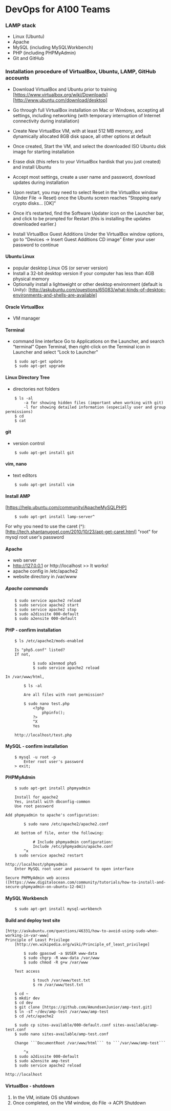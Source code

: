 # DevOps for A100 Teams

### LAMP stack
 - Linux (Ubuntu)
 - Apache
 - MySQL (including MySQLWorkbench)
 - PHP (including PHPMyAdmin)
 - Git and GitHub

### Installation procedure of VirtualBox, Ubuntu, LAMP, GitHub accounts
 - Download VirtualBox and Ubuntu prior to training
[https://www.virtualbox.org/wiki/Downloads]
[http://www.ubuntu.com/download/desktop]
 - Go through full VirtualBox installation on Mac or Windows, accepting all settings, including networking (with temporary interruption of Internet connectivity during installation)
 - Create New VirtualBox VM, with at least 512 MB memory, and dynamically allocated 8GB disk space, all other options at default
 - Once created, Start the VM, and select the downloaded ISO Ubuntu disk image for starting installation
 - Erase disk (this refers to your VirtualBox hardisk that you just created) and install Ubuntu
 - Accept most settings, create a user name and password, download updates during installation
 - Upon restart, you may need to select Reset in the VirtualBox window (Under File -> Reset) once the Ubuntu screen reaches “Stopping early crypto disks… [OK]”
 - Once it’s restarted, find the Software Updater icon on the Launcher bar, and click to be prompted for Restart (this is installing the updates downloaded earlier.)

 - Install VirtualBox Guest Additions
    Under the VirtualBox window options, go to "Devices -> Insert Guest Additions CD image”
    Enter your user password to continue

#### Ubuntu Linux
 - popular desktop Linux OS (or server version)
 - Install a 32-bit desktop version if your computer has less than 4GB physical memory
 - Optionally install a lightweight or other desktop environment (default is Unity): [http://askubuntu.com/questions/65083/what-kinds-of-desktop-environments-and-shells-are-available]


#### Oracle VirtualBox
 - VM manager 

#### Terminal
 - command line interface
    Go to Applications on the Launcher, and search “terminal”
    Open Terminal, then right-click on the Terminal icon in Launcher and select “Lock to Launcher"
```
    $ sudo apt-get update
    $ sudo apt-get upgrade
```

#### Linux Directory Tree
 - directories not folders
```
    $ ls -al
        -a for showing hidden files (important when working with git)
        -l for showing detailed information (especially user and group permissions)
    $ cd
    $ cat
```

#### git
 - version control
```
    $ sudo apt-get install git
```

#### vim, nano
 - text editors
```
    $ sudo apt-get install vim
```

#### Install AMP
[https://help.ubuntu.com/community/ApacheMySQLPHP]
```
    $ sudo apt-get install lamp-server^
```     
For why you need to use the caret (^): 
    [http://tech.shantanugoel.com/2010/10/23/apt-get-caret.html]
    "root" for mysql root user's password

#### Apache
 - web server
 - http://127.0.0.1 or http://localhost >> It works!
 - apache config in /etc/apache2
 - website directory in /var/www

##### Apache commands
```
    $ sudo service apache2 reload
    $ sudo service apache2 start
    $ sudo service apache2 stop
    $ sudo a2dissite 000-default
    $ sudo a2ensite 000-default    
```

#### PHP - confirm installation
```
    $ ls /etc/apache2/mods-enabled
```

        Is "php5.conf" listed?
        If not,

```
            $ sudo a2enmod php5
            $ sudo service apache2 reload
```

    In /var/www/html,

```
        $ ls -al
```

            Are all files with root permission?

```
        $ sudo nano test.php
            <?php
                phpinfo();
            ?>
            ^X
            Yes
```

        http://localhost/test.php

#### MySQL - confirm installation
```
    $ mysql -u root -p
        Enter root user's password
    > exit;
```
#### PHPMyAdmin
```
    $ sudo apt-get install phpmyadmin
```

        Install for apache2
        Yes, install with dbconfig-common
        Use root password

    Add phpmyadmin to apache's configuration:

```
        $ sudo nano /etc/apache2/apache2.conf
```

        At bottom of file, enter the following:

```
            # Include phpmyadmin configuration:
            Include /etc/phpmyadmin/apache.conf
        ^x
    $ sudo service apache2 restart
```

    http://localhost/phpmyadmin
        Enter MySQL root user and password to open interface
    
    Secure PHPMyAdmin web access ([https://www.digitalocean.com/community/tutorials/how-to-install-and-secure-phpmyadmin-on-ubuntu-12-04])

#### MySQL Workbench
```
    $ sudo apt-get install mysql-workbench
```

#### Build and deploy test site
    [http://askubuntu.com/questions/46331/how-to-avoid-using-sudo-when-working-in-var-www]
    Principle of Least Privilege
        [http://en.wikipedia.org/wiki/Principle_of_least_privilege]

```
        $ sudo gpasswd -a $USER www-data
        $ sudo chgrp -R www-data /var/www
        $ sudo chmod -R g+w /var/www
```

        Test access

```
            $ touch /var/www/test.txt
            $ rm /var/www/test.txt
```

```
    $ cd ~
    $ mkdir dev
    $ cd dev
    $ git clone [https://github.com/AmundsenJunior/amp-test.git]
    $ ln -sT ~/dev/amp-test /var/www/amp-test
    $ cd /etc/apache2

    $ sudo cp sites-available/000-default.conf sites-available/amp-test.conf
    $ sudo nano sites-available/amp-test.conf
```

        Change ```DocumentRoot /var/www/html``` to ```/var/www/amp-test```

```
        ^x
    $ sudo a2dissite 000-default
    $ sudo a2ensite amp-test
    $ sudo service apache2 reload

```
    http://localhost
    
#### VirtualBox - shutdown
1. In the VM, initiate OS shutdown
2. Once completed, on the VM window, do File -> ACPI Shutdown
